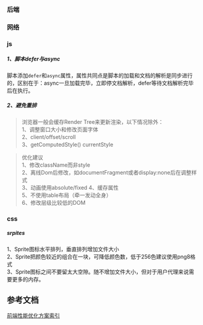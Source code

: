 ### 后端

### 网络

### js
##### 1、脚本defer与async    
脚本添加<code>defer</code>和<code>async</code>属性，属性共同点是脚本的加载和文档的解析是同步进行的，区别在于：async一旦加载完毕，立即停文档解析，defer等待文档解析完毕后在执行。  

##### 2、避免重排
> 浏览器一般会缓存Render Tree来更新渲染，以下情况除外：    
1、调整窗口大小和修改页面字体    
2、client/offset/scroll    
3、getComputedStyle() currentStyle    
    
> 优化建议    
1、修改className而非style    
2、离线Dom后修改，如documentFragment或者display:none后在调整样式    
3、动画使用absolute/fixed
4、缓存属性    
5、不使用table布局（牵一发动全身）    
6、修改层级比较低的DOM    
    
### css

##### srpites
1、Sprite图标水平排列，垂直排列增加文件大小    
2、Sprite把颜色较近的组合在一块，可降低颜色数，低于256色建议使用png8格式    
3、Sprite图标之间不要留太大空隙。随不增加文件大小，但对于用户代理来说需要更多的内存。    

## 参考文档
[前端性能优化方案索引](http://mp.weixin.qq.com/s?__biz=MzAxODE2MjM1MA==&mid=400345712&idx=2&sn=757d7591d354215068a42b7701c6174d&scene=23&srcid=1025ktkr2oX8OBmS76M2mO6P#rd)
